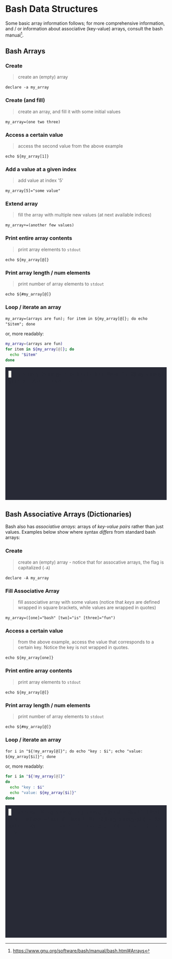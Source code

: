 # Bash Data Structures

Some basic array information follows; for more comprehensive information, and / or information about associative (key-value) arrays, consult the bash manual[^1].

[^1]: https://www.gnu.org/software/bash/manual/bash.html#Arrays

## Bash Arrays

### Create

> create an (empty) array

`declare -a my_array`

### Create (and fill)

> create an array, and fill it with some initial values

`my_array=(one two three)`

### Access a certain value

> access the second value from the above example

`echo ${my_array[1]}`

### Add a value at a given index

> add value at index '5'

`my_array[5]="some value"`

### Extend array

> fill the array with multiple new values (at next available indices)

`my_array+=(another few values)`

### Print entire array contents

> print array elements to `stdout`

`echo ${my_array[@]}`

### Print array length / num elements

> print number of array elements to `stdout`

`echo ${#my_array[@]}`

### Loop / iterate an array

`my_array=(arrays are fun); for item in ${my_array[@]}; do echo "$item"; done`

or, more readably:

```bash
my_array=(arrays are fun)
for item in ${my_array[@]}; do
  echo "$item"
done
```

![for-array-element](../assets/for-array-element.gif)

## Bash Associative Arrays (Dictionaries)

Bash also has *associative arrays*: arrays of *key-value pairs* rather than just values. Examples below show where syntax *differs* from standard bash arrays:

### Create

> create an (empty) array - notice that for assocative arrays, the flag is capitalized (`-A`)

`declare -A my_array`

### Fill Associative Array

> fill associative array with some values (notice that *keys* are defined wrapped in square brackets, while values are wrapped in quotes)

`my_array=([one]="bash" [two]="is" [three]="fun")`

### Access a certain value

> from the above example, access the value that corresponds to a certain key. Notice the key is not wrapped in quotes.

`echo ${my_array[one]}`

### Print entire array contents

> print array elements to `stdout`

`echo ${my_array[@]}`

### Print array length / num elements

> print number of array elements to `stdout`

`echo ${#my_array[@]}`

### Loop / iterate an array

`for i in "${!my_array[@]}"; do echo "key : $i"; echo "value: ${my_array[$i]}"; done`

or, more readably:

```bash
for i in "${!my_array[@]}"
do
  echo "key : $i"
  echo "value: ${my_array[$i]}"
done

```

![for-associative-array-key-and-value](../assets/for-associative-array-key-and-value.gif)
